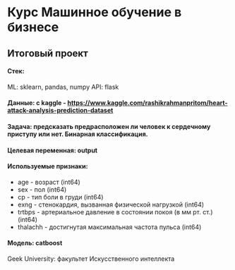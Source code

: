 # Курс Машинное обучение в бизнесе

## Итоговый проект

#### Стек:

ML: sklearn, pandas, numpy
API: flask

#### Данные: с kaggle - https://www.kaggle.com/rashikrahmanpritom/heart-attack-analysis-prediction-dataset

#### Задача: предсказать предрасположен ли человек к сердечному приступу или нет. Бинарная классификация.

#### Целевая переменная: output

#### Используемые признаки:

* age - возраст (int64)
* sex - пол (int64)
* cp - тип боли в груди (int64)
* exng - стенокардия, вызванная физической нагрузкой (int64)
* trtbps - артериальное давление в состоянии покоя (в мм рт. ст.) (int64)
* thalachh - достигнутая максимальная частота пульса (int64)

#### Модель: catboost



Geek University: факультет Искусственного интеллекта
